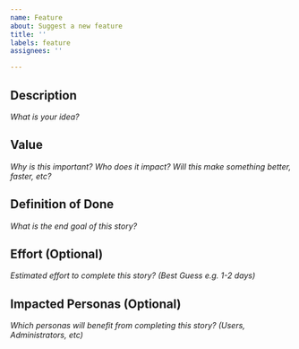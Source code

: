 ```yaml
---
name: Feature
about: Suggest a new feature
title: ''
labels: feature
assignees: ''

---
```


## Description

_What is your idea?_


## Value

_Why is this important? Who does it impact? Will this make something better, faster, etc?_


## Definition of Done

_What is the end goal of this story?_


## Effort  (Optional)

_Estimated effort to complete this story? (Best Guess e.g. 1-2 days)_


## Impacted Personas (Optional)

_Which personas will benefit from completing this story? (Users, Administrators, etc)_
